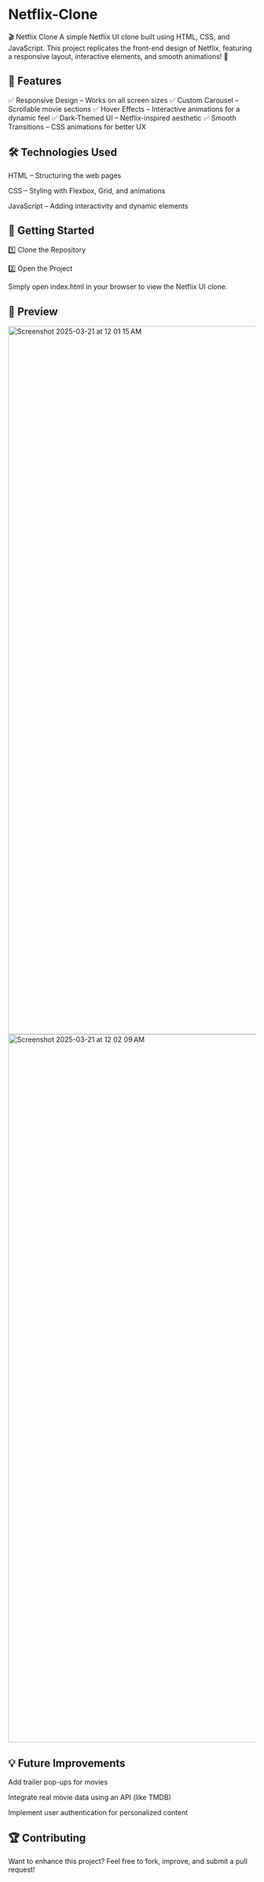 # Netflix-Clone
🎬 Netflix Clone
A simple Netflix UI clone built using HTML, CSS, and JavaScript. This project replicates the front-end design of Netflix, featuring a responsive layout, interactive elements, and smooth animations! 🚀

<h2>📌 Features</h2>
✅ Responsive Design – Works on all screen sizes
✅ Custom Carousel – Scrollable movie sections
✅ Hover Effects – Interactive animations for a dynamic feel
✅ Dark-Themed UI – Netflix-inspired aesthetic
✅ Smooth Transitions – CSS animations for better UX

<h2>🛠️ Technologies Used</h2>
HTML – Structuring the web pages

CSS – Styling with Flexbox, Grid, and animations

JavaScript – Adding interactivity and dynamic elements

<h2>🚀 Getting Started</h2> 

1️⃣ Clone the Repository

2️⃣ Open the Project

Simply open index.html in your browser to view the Netflix UI clone.

<h2>🎥 Preview</h2>
<img width="1440" alt="Screenshot 2025-03-21 at 12 01 15 AM" src="https://github.com/user-attachments/assets/ef8e6fe6-5a03-4a67-8e03-28f90e4be9b2" />

<img width="1440" alt="Screenshot 2025-03-21 at 12 02 09 AM" src="https://github.com/user-attachments/assets/31c1cca9-900f-4e9b-a94b-e4dbe4ed0e6f" />

<h2>💡 Future Improvements</h2>
Add trailer pop-ups for movies

Integrate real movie data using an API (like TMDB)

Implement user authentication for personalized content

<h2>🏆 Contributing</h2>
Want to enhance this project? Feel free to fork, improve, and submit a pull request!
